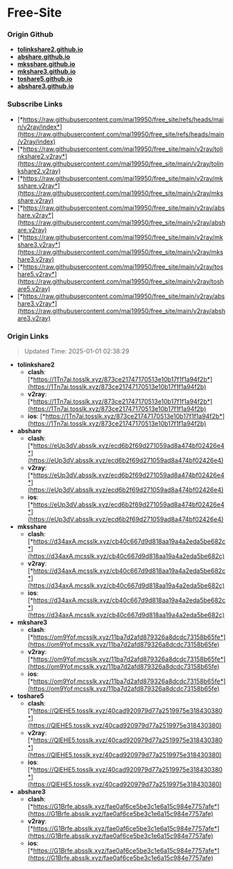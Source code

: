 # Free-Site

### Origin Github

- [**tolinkshare2.github.io**](https://github.com/tolinkshare2/tolinkshare2.github.io)
- [**abshare.github.io**](https://github.com/abshare/abshare.github.io)
- [**mksshare.github.io**](https://github.com/mksshare/mksshare.github.io)
- [**mkshare3.github.io**](https://github.com/mkshare3/mkshare3.github.io)
- [**toshare5.github.io**](https://github.com/toshare5/toshare5.github.io)
- [**abshare3.github.io**](https://github.com/abshare3/abshare3.github.io)

### Subscribe Links

- [*https://raw.githubusercontent.com/mai19950/free_site/refs/heads/main/v2ray/index*](https://raw.githubusercontent.com/mai19950/free_site/refs/heads/main/v2ray/index)
- [*https://raw.githubusercontent.com/mai19950/free_site/main/v2ray/tolinkshare2.v2ray*](https://raw.githubusercontent.com/mai19950/free_site/main/v2ray/tolinkshare2.v2ray)
- [*https://raw.githubusercontent.com/mai19950/free_site/main/v2ray/mksshare.v2ray*](https://raw.githubusercontent.com/mai19950/free_site/main/v2ray/mksshare.v2ray)
- [*https://raw.githubusercontent.com/mai19950/free_site/main/v2ray/abshare.v2ray*](https://raw.githubusercontent.com/mai19950/free_site/main/v2ray/abshare.v2ray)
- [*https://raw.githubusercontent.com/mai19950/free_site/main/v2ray/mkshare3.v2ray*](https://raw.githubusercontent.com/mai19950/free_site/main/v2ray/mkshare3.v2ray)
- [*https://raw.githubusercontent.com/mai19950/free_site/main/v2ray/toshare5.v2ray*](https://raw.githubusercontent.com/mai19950/free_site/main/v2ray/toshare5.v2ray)
- [*https://raw.githubusercontent.com/mai19950/free_site/main/v2ray/abshare3.v2ray*](https://raw.githubusercontent.com/mai19950/free_site/main/v2ray/abshare3.v2ray)

### Origin Links

> Updated Time: 2025-01-01 02:38:29

- **tolinkshare2**
  - **clash**: [*https://1Tn7ai.tosslk.xyz/873ce21747170513e10b17f1f1a94f2b*](https://1Tn7ai.tosslk.xyz/873ce21747170513e10b17f1f1a94f2b)
  - **v2ray**: [*https://1Tn7ai.tosslk.xyz/873ce21747170513e10b17f1f1a94f2b*](https://1Tn7ai.tosslk.xyz/873ce21747170513e10b17f1f1a94f2b)
  - **ios**: [*https://1Tn7ai.tosslk.xyz/873ce21747170513e10b17f1f1a94f2b*](https://1Tn7ai.tosslk.xyz/873ce21747170513e10b17f1f1a94f2b)
- **abshare**
  - **clash**: [*https://eUp3dV.absslk.xyz/ecd6b2f69d271059ad8a474bf02426e4*](https://eUp3dV.absslk.xyz/ecd6b2f69d271059ad8a474bf02426e4)
  - **v2ray**: [*https://eUp3dV.absslk.xyz/ecd6b2f69d271059ad8a474bf02426e4*](https://eUp3dV.absslk.xyz/ecd6b2f69d271059ad8a474bf02426e4)
  - **ios**: [*https://eUp3dV.absslk.xyz/ecd6b2f69d271059ad8a474bf02426e4*](https://eUp3dV.absslk.xyz/ecd6b2f69d271059ad8a474bf02426e4)
- **mksshare**
  - **clash**: [*https://d34axA.mcsslk.xyz/cb40c667d9d818aa19a4a2eda5be682c*](https://d34axA.mcsslk.xyz/cb40c667d9d818aa19a4a2eda5be682c)
  - **v2ray**: [*https://d34axA.mcsslk.xyz/cb40c667d9d818aa19a4a2eda5be682c*](https://d34axA.mcsslk.xyz/cb40c667d9d818aa19a4a2eda5be682c)
  - **ios**: [*https://d34axA.mcsslk.xyz/cb40c667d9d818aa19a4a2eda5be682c*](https://d34axA.mcsslk.xyz/cb40c667d9d818aa19a4a2eda5be682c)
- **mkshare3**
  - **clash**: [*https://om9Yof.mcsslk.xyz/11ba7d2afd879326a8dcdc73158b65fe*](https://om9Yof.mcsslk.xyz/11ba7d2afd879326a8dcdc73158b65fe)
  - **v2ray**: [*https://om9Yof.mcsslk.xyz/11ba7d2afd879326a8dcdc73158b65fe*](https://om9Yof.mcsslk.xyz/11ba7d2afd879326a8dcdc73158b65fe)
  - **ios**: [*https://om9Yof.mcsslk.xyz/11ba7d2afd879326a8dcdc73158b65fe*](https://om9Yof.mcsslk.xyz/11ba7d2afd879326a8dcdc73158b65fe)
- **toshare5**
  - **clash**: [*https://QlEHE5.tosslk.xyz/40cad920979d77a2519975e318430380*](https://QlEHE5.tosslk.xyz/40cad920979d77a2519975e318430380)
  - **v2ray**: [*https://QlEHE5.tosslk.xyz/40cad920979d77a2519975e318430380*](https://QlEHE5.tosslk.xyz/40cad920979d77a2519975e318430380)
  - **ios**: [*https://QlEHE5.tosslk.xyz/40cad920979d77a2519975e318430380*](https://QlEHE5.tosslk.xyz/40cad920979d77a2519975e318430380)
- **abshare3**
  - **clash**: [*https://G1Brfe.absslk.xyz/fae0af6ce5be3c1e6a15c984e7757afe*](https://G1Brfe.absslk.xyz/fae0af6ce5be3c1e6a15c984e7757afe)
  - **v2ray**: [*https://G1Brfe.absslk.xyz/fae0af6ce5be3c1e6a15c984e7757afe*](https://G1Brfe.absslk.xyz/fae0af6ce5be3c1e6a15c984e7757afe)
  - **ios**: [*https://G1Brfe.absslk.xyz/fae0af6ce5be3c1e6a15c984e7757afe*](https://G1Brfe.absslk.xyz/fae0af6ce5be3c1e6a15c984e7757afe)
